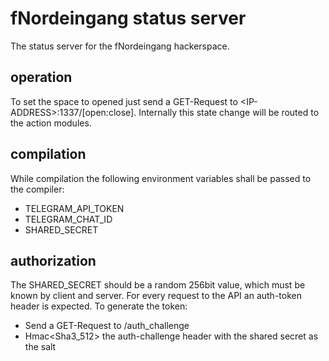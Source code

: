 # fNordeingang status server
The status server for the fNordeingang hackerspace.
## operation
To set the space to opened just send a GET-Request to \<IP-ADDRESS\>:1337/[open:close]. Internally this state change will be routed to the action modules.
## compilation
While compilation the following environment variables shall be passed to the compiler:
- TELEGRAM_API_TOKEN
- TELEGRAM_CHAT_ID
- SHARED_SECRET
## authorization
The SHARED_SECRET should be a random 256bit value, which must be known by client and server. For every request to the API an auth-token header is expected. To generate the token:
- Send a GET-Request to /auth_challenge
- Hmac\<Sha3_512\> the auth-challenge header with the shared secret as the salt 
